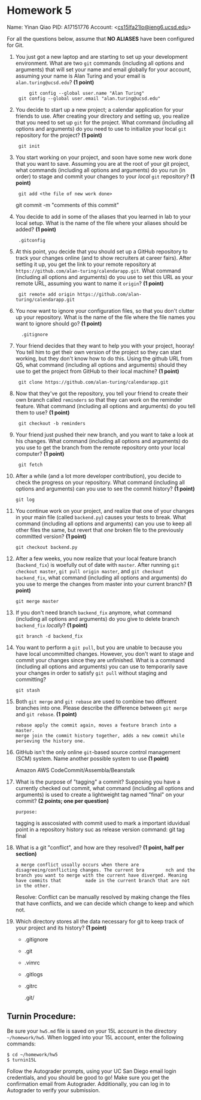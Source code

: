 # Homework 5

Name: Yinan Qiao
PID: A17151776
Account: \<cs15lfa21lo@ieng6.ucsd.edu\>

For all the questions below, assume that **NO ALIASES** have been configured
for Git.

1. You just got a new laptop and are starting to set up your development environment. What are two `git` commands (including all options and arguments)
that will set your name and email globally for your account, assuming your name is Alan Turing and your email is `alan.turing@ucsd.edu`? **(1 point)**

        	git config --global user.name "Alan Turing"
		git config --global user.email "alan.turing@ucsd.edu"

2. You decide to start up a new project; a calendar application for your friends to use. After creating your directory and setting up, you realize that you need to set up `git` for the project. What command (including all options and arguments) do you need to use to initialize your local `git` repository for the project? **(1 point)**

        git init

3. You start working on your project, and soon have some new work done that you want to save. Assuming you are at the root of your git project, what commands (including all options and arguments) do you run (in order) to stage and commit your changes to your *local* `git` repository?
**(1 point)**

        git add <the file of new work done>
	git commit -m "comments of this commit"

4. You decide to add in some of the aliases that you learned in lab to your local setup.
What is the name of the file where your aliases should be added?
**(1 point)**

        .gitconfig

5. At this point, you decide that you should set up a GitHub repository to track your changes online (and to show recruiters at career fairs). After setting it up, you get the link to your remote repository at `https://github.com/alan-turing/calendarapp.git`. What command (including all options and arguments) do you use to set this URL as your remote URL, assuming you want to name it `origin`? **(1 point)**

        git remote add origin https://github.com/alan-turing/calendarapp.git

6. You now want to ignore your configuration files, so that you don't clutter up your repository. What is the name of the file where the file names you want to ignore should go?
**(1 point)**

         .gitignore

7. Your friend decides that they want to help you with your project, hooray! You tell him to get their own version of the project so they can start working, but they don't know how to do this. Using the github URL from Q5, what command (including all options and arguments) should they use to get the project from GitHub to their local machine? **(1 point)**

        git clone https://github.com/alan-turing/calendarapp.git

8. Now that they've got the repository, you tell your friend to create their own branch called `reminders` so that they can work on the reminder feature. What command (including all options and arguments) do you tell them to use? **(1 point)**

        git checkout -b reminders

9. Your friend just pushed their new branch, and you want to take a look at his changes. What command (including all options and arguments) do you use to get the branch from the remote repository onto your local computer? **(1 point)**

        git fetch

10. After a while (and a lot more developer contribution), you decide to check the progress on your repository. What command (including all options and arguments) can you use to see the commit history? **(1 point)**

        git log

11. You continue work on your project, and realize that one of your changes in your main file (called `backend.py`) causes your tests to break. What command (including all options and arguments) can you use to keep all other files the same, but revert that *one* broken file to the previously committed version? **(1 point)**

        git checkout backend.py

12. After a few weeks, you now realize that your local feature branch (`backend_fix`) is woefully out of date with `master`. After running `git checkout master`, `git pull origin master`, and `git checkout backend_fix`, what command (including all options and arguments) do you use to merge the changes from master into your current branch? **(1 point)**

        git merge master

13. If you don't need branch `backend_fix` anymore, what command (including all options and arguments) do you give to delete branch `backend_fix` *locally*? **(1 point)**

        git branch -d backend_fix

14. You want to perform a `git pull`, but you are unable to because you have local uncommitted changes. However, you don't want to stage and commit your changes since they are unfinished. What is a command (including all options and arguments) you can use to temporarily save your changes in order to satisfy `git pull` without staging and committing?

        git stash

15. Both `git merge` and `git rebase` are used to combine two different branches into one. Please describe the difference between `git merge` and `git rebase`. **(1 point)**

        rebase apply the commit again, moves a feature branch into a master.
        merge join the commit history together, adds a new commit while perseving the history one.

16. GitHub isn't the only online `git`-based source control management (SCM) system. Name another possible system to use **(1 point)**

        
	Amazon AWS CodeCommit/Assembla/Beanstalk

17. What is the purpose of "tagging" a commit? Supposing you have a currently checked out commit, what command (including all options and arguments) is used to create a lightweight tag named "final" on your commit? **(2 points; one per question)**

        purpose:
	tagging is asscosiated with commit 
        used to mark a important iduvidual point in a repository history suc as release version
	command:
	git tag final

18. What is a git "conflict", and how are they resolved? **(1 point, half per section)**

        a merge conflict usually occurs when there are disagreeing/conflicting changes. The current bra	       nch and the branch you want to merge with the current have diverged. Meaning have commits that 	      made in the current branch that are not in the other.
	
	Resolve: Conflict can be manually resolved by making change the files that have conflicts, and         we can decide which change to keep and which not.

19. Which directory stores all the data necessary for git to keep track of your
    project and its history? **(1 point)**

    * .gitignore
    * .git
    * .vimrc
    * .gitlogs
    * .gitrc

         .git/

## Turnin Procedure:
Be sure your `hw5.md` file is saved on your 15L account in the directory
`~/homework/hw5`. When logged into your 15L account, enter the following
commands:
```
$ cd ~/homework/hw5
$ turnin15L
```
Follow the Autograder prompts, using your UC San Diego email login credentials,
and you should be good to go! Make sure you get the confirmation email from
Autograder. Additionally, you can log in to Autograder to verify your submission.
